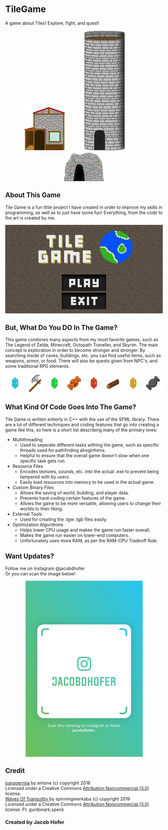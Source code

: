 # TileGame
A game about Tiles! Explore, fight, and quest!

<p align="center">
  <img width="128" height="160" src="https://raw.githubusercontent.com/CodeAX2/TileGame/master/TileGame/Resources/Textures/WoodHut.png">
  &emsp;&emsp;&emsp;&emsp;
  <img width="128" height="384" src="https://raw.githubusercontent.com/CodeAX2/TileGame/master/TileGame/Resources/Textures/Tower.png">
  &emsp;&emsp;&emsp;&emsp;
  <img width="128" height="96" src="https://raw.githubusercontent.com/CodeAX2/TileGame/master/TileGame/Resources/Textures/CaveEntrance.png">
  
</p>




## About This Game
Tile Game is a fun little project I have created
in order to improve my skills in programming,
as well as to just have some fun! Everything,
from the code to the art is created by me. 


<p align="center">
  <img src="https://raw.githubusercontent.com/CodeAX2/TileGame/master/README%20Images/Capture4.PNG">
</p>

## But, What Do You DO In The Game?
This game combines many aspects from my most
favorite games, such as The Legend of Zelda,
Minecraft, Octopath Traveller, and Skyrim.
The main concept is exploration in order to
become stronger and stronger. By searching
inside of caves, buildings, etc. you can find
useful items, such as weapons, armor, or food.
There will also be quests given from NPC's,
and some traditional RPG elements.

<p align="center">
  <img width="512" height="64" src="https://raw.githubusercontent.com/CodeAX2/TileGame/master/README%20Images/Items.png">
</p>

 ## What Kind Of Code Goes Into The Game?
 Tile Game is written entierly in C++ with the use of the SFML library. 
 There are a lot of different techniques and coding features that go into
 creating a game like this, so here is a short list describing many of the primary ones:
 - Multithreading
   - Used to seperate different tasks withing the game, such as specific threads used for pathfinding alrogirthims.
   - Helpful to ensure that the overall game doesn't slow when one specific task gets run.
 - Resource Files
   - Encodes textures, sounds, etc. into the actual .exe to prevent being tampered with by users.
   - Easily load resources into memory to be used in the actual game.
 - Custom Binary Files
   - Allows the saving of world, building, and player data.
   - Prevents hard-coding certain features of the game.
   - Allows the game to be more versatile, allowing users to change their worlds to their liking.
 - External Tools
   - Used for creating the .tgw .tgb files easily.
 - Optimization Algorithims
   - Helps lower CPU usage and makes the game run faster overall.
   - Makes the game run easier on lower-end computers.
   - Unfortunately uses more RAM, as per the RAM-CPU Tradeoff Rule.

## Want Updates?
Follow me on instagram @jacobdhofer  
Or you can scan the image below!
<p align="center">
<img width="375" height="563" src="https://raw.githubusercontent.com/CodeAX2/TileGame/master/README%20Images/Image-1.jpg">
 </p>
 
## Credit
<div class="attribution-block"><a href="http://dig.ccmixter.org/files/airtone/57606">panspermia</a> by airtone (c) copyright 2018</div>
<div id="2">
Licensed under a Creative Commons <a href="http://creativecommons.org/licenses/by-nc/3.0/">Attribution Noncommercial  (3.0)</a> license.
</div>
<div class="attribution-block"><a href="http://dig.ccmixter.org/files/jlbrock44/59736">Waves Of Tranquility </a> by spinningmerkaba (c) copyright 2019</div>
<div id="2">
Licensed under a Creative Commons <a href="http://creativecommons.org/licenses/by-nc/3.0/">Attribution Noncommercial  (3.0)</a> license. Ft: gurdonark,speck</div>

### Created by Jacob Hofer
